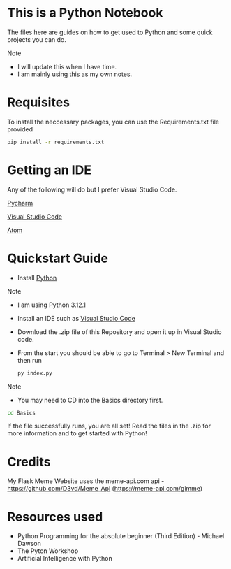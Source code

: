 # This is a Python Notebook
The files here are guides on how to get used to Python and some quick projects you can do.

> [!NOTE]
> - I will update this when I have time.
> - I am mainly using this as my own notes.

# Requisites
To install the neccessary packages, you can use the Requirements.txt file provided
```bash
pip install -r requirements.txt
```

# Getting an IDE
Any of the following will do but I prefer Visual Studio Code.

[Pycharm](https://www.jetbrains.com/pycharm/)

[Visual Studio Code](https://code.visualstudio.com)

[Atom](https://atom-editor.cc)


# Quickstart Guide
- Install [Python](https://www.python.org/downloads/)

> [!NOTE]
> - I am using Python 3.12.1

- Install an IDE such as [Visual Studio Code](https://code.visualstudio.com)
 
- Download the .zip file of this Repository and open it up in Visual Studio code.
 
- From the start you should be able to go to Terminal > New Terminal and then run
  ```py
  py index.py
  ```
> [!NOTE]
> - You may need to CD into the Basics directory first.
> ```bash
> cd Basics
> ```

If the file successfully runs, you are all set!
Read the files in the .zip for more information and to get started with Python!

# Credits
My Flask Meme Website uses the meme-api.com api - https://github.com/D3vd/Meme_Api (https://meme-api.com/gimme)

# Resources used
- Python Programming for the absolute beginner (Third Edition) - Michael Dawson
- The Pyton Workshop
- Artificial Intelligence with Python
